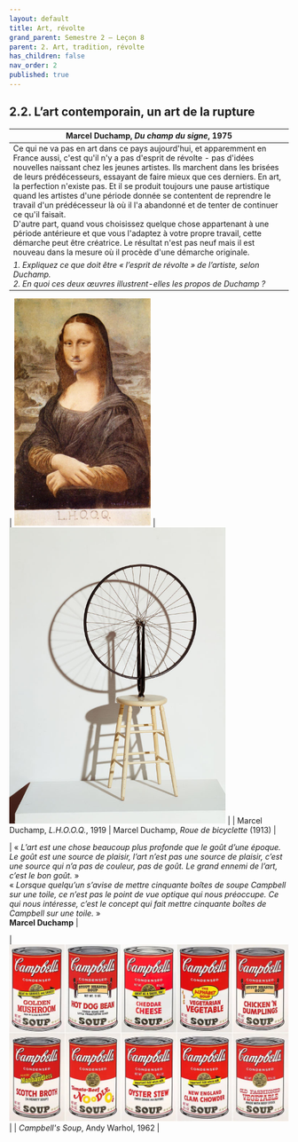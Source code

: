 ```yaml
---
layout: default
title: Art, révolte
grand_parent: Semestre 2 – Leçon 8
parent: 2. Art, tradition, révolte
has_children: false
nav_order: 2
published: true
---
```


## 2.2. L’art contemporain, un art de la rupture

| Marcel Duchamp, *Du champ du signe*, 1975     | 
| ------------------------- | 
| Ce qui ne va pas en art dans ce pays aujourd'hui, et apparemment en France aussi, c'est qu'il n'y a pas d'esprit de révolte - pas d'idées nouvelles naissant chez les jeunes artistes. Ils marchent dans les brisées de leurs prédécesseurs, essayant de faire mieux que ces derniers. En art, la perfection n'existe pas. Et il se produit toujours une pause artistique quand les artistes d'une période donnée se contentent de reprendre le travail d'un prédécesseur là où il l'a abandonné et de tenter de continuer ce qu'il faisait.<br>D'autre part, quand vous choisissez quelque chose appartenant à une période antérieure et que vous l'adaptez à votre propre travail, cette démarche peut être créatrice. Le résultat n'est pas neuf mais il est nouveau dans la mesure où il procède d'une démarche originale. | 
| *1. Expliquez ce que doit être « *l’esprit de révolte* » de l’artiste, selon Duchamp.* <br> *2. En quoi ces deux œuvres illustrent-elles les propos de Duchamp ?* |  

| <a href="../../assets/img/lhooq.png" target="_blank"><img src="../../assets/img/lhooq.png" style="zoom:40%;" /></a>    | <a href="../../assets/img/roue.png" target="_blank"><img src="../../assets/img/roue.png" style="zoom:65%;" /></a>    | 
| Marcel Duchamp, _L.H.O.O.Q._, 1919     |  Marcel Duchamp, _Roue de bicyclette_ (1913)         |



| « *L’art est une chose beaucoup plus profonde que le goût d’une époque.  Le goût est une source de plaisir, l’art n’est pas une source de plaisir, c’est une source qui n’a pas de couleur, pas de goût. Le grand ennemi de l’art, c’est le bon goût.* » <br> « *Lorsque quelqu’un s’avise de mettre cinquante boîtes de soupe Campbell sur une toile, ce n’est pas le point de vue optique qui nous préoccupe. Ce qui nous intéresse, c’est le concept qui fait mettre cinquante boîtes de Campbell sur une toile.* » <br> **Marcel Duchamp** | 


| <a href="../../assets/img/soupe.png" target="_blank"><img src="../../assets/img/soupe.png" style="zoom:200%;" /></a>    |
| _Campbell's Soup_, Andy Warhol, 1962          |